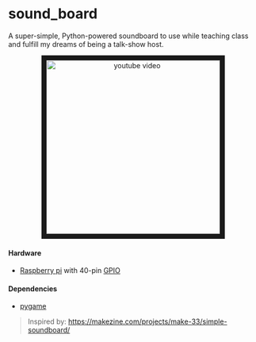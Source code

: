 # sound_board

A super-simple, Python-powered soundboard to use while teaching class and fulfill my dreams of being a talk-show host.

<div align="center">
  <a href="http://www.youtube.com/watch?feature=player_embedded&v=14gpVTiu29U" 
     target="_blank"><img src="https://i.imgur.com/tJ1G91r.png" 
alt="youtube video" border="10" height="350" /></a>
</div>

#### Hardware
- [Raspberry pi](https://www.raspberrypi.org/) with 40-pin [GPIO](https://www.raspberrypi.org/documentation/usage/gpio/)
#### Dependencies
- [pygame](https://www.pygame.org/)

> Inspired by:
> https://makezine.com/projects/make-33/simple-soundboard/
